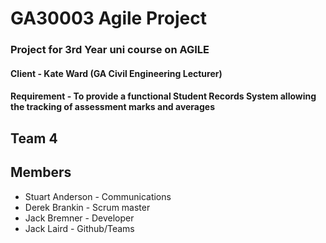 # GA30003 Agile Project
### Project for 3rd Year uni course on AGILE
#### Client - Kate Ward (GA Civil Engineering Lecturer)
#### Requirement - To provide a functional Student Records System allowing the tracking of assessment marks and averages

## Team 4
## Members
* Stuart Anderson - Communications
* Derek Brankin - Scrum master
* Jack Bremner - Developer
* Jack Laird - Github/Teams
